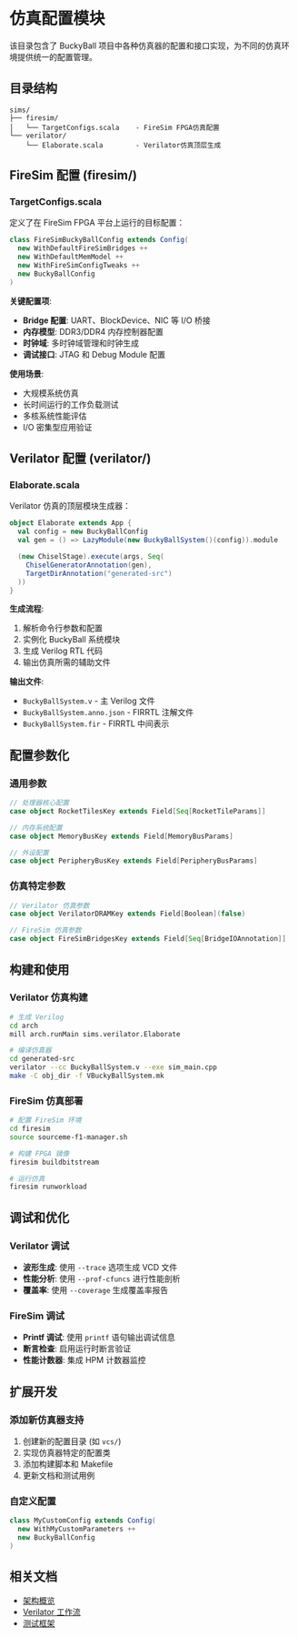 # 仿真配置模块

该目录包含了 BuckyBall 项目中各种仿真器的配置和接口实现，为不同的仿真环境提供统一的配置管理。

## 目录结构

```
sims/
├── firesim/
│   └── TargetConfigs.scala    - FireSim FPGA仿真配置
└── verilator/
    └── Elaborate.scala        - Verilator仿真顶层生成
```

## FireSim 配置 (firesim/)

### TargetConfigs.scala

定义了在 FireSim FPGA 平台上运行的目标配置：

```scala
class FireSimBuckyBallConfig extends Config(
  new WithDefaultFireSimBridges ++
  new WithDefaultMemModel ++
  new WithFireSimConfigTweaks ++
  new BuckyBallConfig
)
```

**关键配置项**:
- **Bridge 配置**: UART、BlockDevice、NIC 等 I/O 桥接
- **内存模型**: DDR3/DDR4 内存控制器配置
- **时钟域**: 多时钟域管理和时钟生成
- **调试接口**: JTAG 和 Debug Module 配置

**使用场景**:
- 大规模系统仿真
- 长时间运行的工作负载测试
- 多核系统性能评估
- I/O 密集型应用验证

## Verilator 配置 (verilator/)

### Elaborate.scala

Verilator 仿真的顶层模块生成器：

```scala
object Elaborate extends App {
  val config = new BuckyBallConfig
  val gen = () => LazyModule(new BuckyBallSystem()(config)).module

  (new ChiselStage).execute(args, Seq(
    ChiselGeneratorAnnotation(gen),
    TargetDirAnnotation("generated-src")
  ))
}
```

**生成流程**:
1. 解析命令行参数和配置
2. 实例化 BuckyBall 系统模块
3. 生成 Verilog RTL 代码
4. 输出仿真所需的辅助文件

**输出文件**:
- `BuckyBallSystem.v` - 主 Verilog 文件
- `BuckyBallSystem.anno.json` - FIRRTL 注解文件
- `BuckyBallSystem.fir` - FIRRTL 中间表示

## 配置参数化

### 通用参数
```scala
// 处理器核心配置
case object RocketTilesKey extends Field[Seq[RocketTileParams]]

// 内存系统配置
case object MemoryBusKey extends Field[MemoryBusParams]

// 外设配置
case object PeripheryBusKey extends Field[PeripheryBusParams]
```

### 仿真特定参数
```scala
// Verilator 仿真参数
case object VerilatorDRAMKey extends Field[Boolean](false)

// FireSim 仿真参数
case object FireSimBridgesKey extends Field[Seq[BridgeIOAnnotation]]
```

## 构建和使用

### Verilator 仿真构建
```bash
# 生成 Verilog
cd arch
mill arch.runMain sims.verilator.Elaborate

# 编译仿真器
cd generated-src
verilator --cc BuckyBallSystem.v --exe sim_main.cpp
make -C obj_dir -f VBuckyBallSystem.mk
```

### FireSim 仿真部署
```bash
# 配置 FireSim 环境
cd firesim
source sourceme-f1-manager.sh

# 构建 FPGA 镜像
firesim buildbitstream

# 运行仿真
firesim runworkload
```

## 调试和优化

### Verilator 调试
- **波形生成**: 使用 `--trace` 选项生成 VCD 文件
- **性能分析**: 使用 `--prof-cfuncs` 进行性能剖析
- **覆盖率**: 使用 `--coverage` 生成覆盖率报告

### FireSim 调试
- **Printf 调试**: 使用 `printf` 语句输出调试信息
- **断言检查**: 启用运行时断言验证
- **性能计数器**: 集成 HPM 计数器监控

## 扩展开发

### 添加新仿真器支持
1. 创建新的配置目录 (如 `vcs/`)
2. 实现仿真器特定的配置类
3. 添加构建脚本和 Makefile
4. 更新文档和测试用例

### 自定义配置
```scala
class MyCustomConfig extends Config(
  new WithMyCustomParameters ++
  new BuckyBallConfig
)
```

## 相关文档
- [架构概览](../README.md)
- [Verilator 工作流](../../../../workflow/steps/verilator/README.md)
- [测试框架](../../../../bb-tests/README.md)
